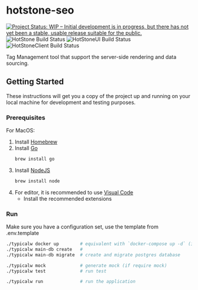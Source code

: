 # hotstone-seo

[![Project Status: WIP – Initial development is in progress, but there has not yet been a stable, usable release suitable for the public.](https://www.repostatus.org/badges/latest/wip.svg)](https://www.repostatus.org/#wip)
![HotStone Build Status](https://github.com/hotstone-seo/hotstone-seo/workflows/HotStone/badge.svg)
![HotStoneUI Build Status](https://github.com/hotstone-seo/hotstone-seo/workflows/HotStoneUI/badge.svg)
![HotStoneClient Build Status](https://github.com/hotstone-seo/hotstone-seo/workflows/HotStoneClient/badge.svg)

Tag Management tool that support the server-side rendering and data sourcing.

## Getting Started

These instructions will get you a copy of the project up and running on your local machine for development and testing purposes. 

### Prerequisites

For MacOS:
1. Install [Homebrew](https://brew.sh/)
2. Install [Go](https://golang.org/doc/install)
    ```bash
    brew install go
    ```
3. Install [NodeJS](https://nodejs.org/en/)
    ```bash
    brew install node
    ```
4. For editor, it is recommended to use [Visual Code](https://code.visualstudio.com/Download)
    - Install the recommended extensions

### Run 

Make sure you have a configuration set, use the template from .env.template

```bash
./typicalw docker up        # equivalent with `docker-compose up -d` (if infrastructure not up)
./typicalw main-db create   # 
./typicalw main-db migrate  # create and migrate postgres database

./typicalw mock             # generate mock (if require mock)
./typicalw test             # run test 

./typicalw run              # run the application
